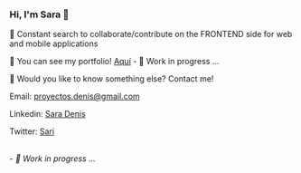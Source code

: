 ### Hi, I'm Sara 👋

👯 Constant search to collaborate/contribute on the FRONTEND side for web and mobile applications

💼 You can see my portfolio! <a href="https//www.google.com" target="_blank">Aquí</a> - 🌱 Work in progress ...

💬 Would you like to know something else? 
Contact me! 

Email: proyectos.denis@gmail.com 

Linkedin: <a href="https://www.linkedin.com/in/sara-denis/" target="_blank">Sara Denis</a>  

Twitter: <a href="https://twitter.com/SariDeGu" target="_blank">Sari</a>


<br/>
- <i>🌱 Work in progress ...</i>

<!--
**SaraDenis/saradenis** is a ✨ _special_ ✨ repository because its `README.md` (this file) appears on your GitHub profile.

Here are some ideas to get you started:

- 🔭 I’m currently working on ...
- 🌱 I’m currently learning ...
- 👯 I’m looking to collaborate on ...
- 🤔 I’m looking for help with ...
- 💬 Ask me about ...
- 📫 How to reach me: ...
- 😄 Pronouns: ...
- ⚡ Fun fact: ...
-->
